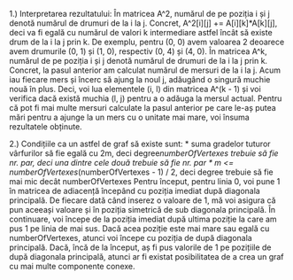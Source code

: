 1.) Interpretarea rezultatului: 
    În matricea A^2, numărul de pe poziția i și j denotă numărul de drumuri de la i la j.
    Concret, A^2[i][j] += A[i][k]*A[k][j], deci va fi egală cu numărul de valori k intermediare astfel încât să existe drum de la i la j prin k.
    De exemplu, pentru (0, 0) avem valoarea 2 deoarece avem drumurile (0, 1) și (1, 0), respectiv (0, 4) și (4, 0).
    În matricea A^k, numărul de pe poziția i și j denotă numărul de drumuri de la i la j prin k.
    Concret, la pasul anterior am calculat numărul de mersuri de la i la j. Acum iau fiecare mers și încerc să ajung la noul j, adăugând o singură muchie nouă în plus.
    Deci, voi lua elementele (i, l) din matricea A^(k - 1) și voi verifica dacă există muchia (l, j) pentru a o adăuga la mersul actual.
    Pentru că pot fi mai multe mersuri calculate la pasul anterior pe care le-aș putea mări pentru a ajunge la un mers cu o unitate mai mare, voi însuma rezultatele obținute.

2.) Condițiile ca un astfel de graf să existe sunt:
        * suma gradelor tuturor vârfurilor să fie egală cu 2m, deci degree*numberOfVertexes trebuie să fie nr. par, deci una dintre cele două trebuie să fie nr. par
        * m <= numberOfVertexes*(numberOfVertexes - 1) / 2, deci degree trebuie să fie mai mic decât numberOfVertexes
Pentru început, pentru linia 0, voi pune 1 în matricea de adiacență începând cu poziția imediat după diagonala principală.
De fiecare dată când inserez o valoare de 1, mă voi asigura că pun aceeași valoare și în poziția simetrică de sub diagonala principală.
În continuare, voi începe de la poziția imediat după ultima poziție la care am pus 1 pe linia de mai sus.
Dacă acea poziție este mai mare sau egală cu numberOfVertexes, atunci voi începe cu poziția de după diagonala principală.
Dacă, încă de la început, aș fi pus valorile de 1 pe pozițiile de după diagonala principală, atunci ar fi existat posibilitatea de a crea un graf cu mai multe componente conexe.